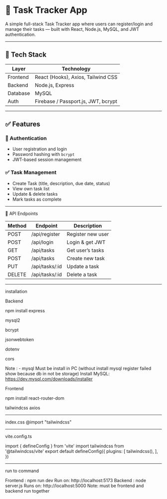# 📝 Task Tracker App

A simple full-stack Task Tracker app where users can register/login and manage their tasks — built with React, Node.js, MySQL, and JWT authentication.

---

## 🚀 Tech Stack

| Layer     | Technology             |
|-----------|------------------------|
| Frontend  | React (Hooks), Axios, Tailwind CSS |
| Backend   | Node.js, Express       |
| Database  | MySQL                  |
| Auth      | Firebase / Passport.js, JWT, bcrypt |

---

## ✅ Features

### 🔐 Authentication
- User registration and login
- Password hashing with `bcrypt`
- JWT-based session management

### ✅ Task Management
- Create Task (title, description, due date, status)
- View own task list
- Update & delete tasks
- Mark tasks as complete

---

📡 API Endpoints

| Method | Endpoint        | Description       |
| ------ | --------------- | ----------------- |
| POST   | /api/register   | Register new user |
| POST   | /api/login      | Login & get JWT   |
| GET    | /api/tasks      | Get user’s tasks  |
| POST   | /api/tasks      | Create new task   |
| PUT    | /api/tasks/\:id | Update a task     |
| DELETE | /api/tasks/\:id | Delete a task     |

---

installation 

Backend 

npm install
express

mysql2

bcrypt

jsonwebtoken

dotenv

cors

Note : -
mysql Must be install in PC (without install mysql register failed show because db in not be storage) 
Install MySQL: https://dev.mysql.com/downloads/installer

Frontend 

npm install
react-router-dom

tailwindcss
axios

---

index.css 
@import "tailwindcss"

---

vite.config.ts

import { defineConfig } from 'vite'
import tailwindcss from '@tailwindcss/vite'
export default defineConfig({
  plugins: [
    tailwindcss(),
  ],
})

---

run to command 

Frontend : npm run dev
Run on: http://localhost:5173
Backend : node server.js
Runs on: http://localhost:5000
Note:
must be frontend and backend run together


